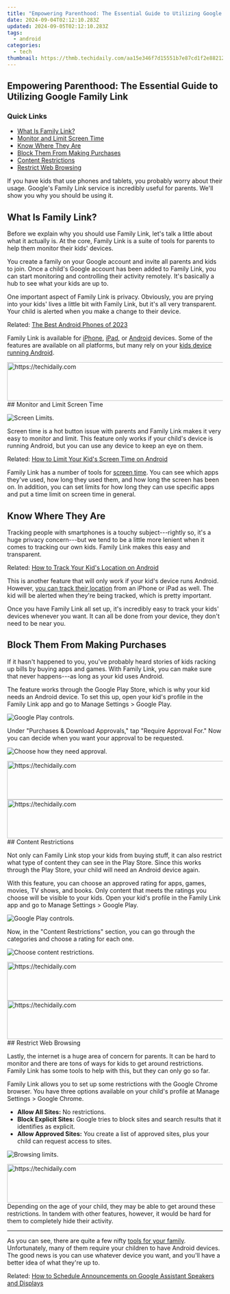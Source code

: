 ```yaml
---
title: "Empowering Parenthood: The Essential Guide to Utilizing Google Family Link"
date: 2024-09-04T02:12:10.283Z
updated: 2024-09-05T02:12:10.283Z
tags:
  - android
categories:
  - tech
thumbnail: https://thmb.techidaily.com/aa15e346f7d15551b7e87cd1f2e88212dee28fcefc70e1397a53b37f683a84de.jpg
---
```


## Empowering Parenthood: The Essential Guide to Utilizing Google Family Link

### Quick Links

* [What Is Family Link?](https://visual-screen-recording.techidaily.com/updated-snapshot-your-mobile-gamers-high-scores-on-samsungs-for-2024/)
* [Monitor and Limit Screen Time](https://printer-issues.techidaily.com/epsons-confounding-error-0x97-explained/)
* [Know Where They Are](https://android-transfer.techidaily.com/in-2024-how-i-transferred-messages-from-honor-magic-5-lite-to-iphone-12xs-max-in-seconds-drfone-by-drfone-transfer-from-android-transfer-from-android/)
* [Block Them From Making Purchases](https://visual-screen-recording.techidaily.com/2024-approved-troubleshooting-obs-frame-loss/)
* [Content Restrictions](https://vp-tips.techidaily.com/new-2024-approved-alives-low-residue-sound-technique/)
* [Restrict Web Browsing](https://extra-guidance.techidaily.com/updated-mastering-youtube-full-length-view-control/)

 If you have kids that use phones and tablets, you probably worry about their usage. Google's Family Link service is incredibly useful for parents. We'll show you why you should be using it.

##  What Is Family Link?

 Before we explain why you should use Family Link, let's talk a little about what it actually is. At the core, Family Link is a suite of tools for parents to help them monitor their kids' devices.

 You create a family on your Google account and invite all parents and kids to join. Once a child's Google account has been added to Family Link, you can start monitoring and controlling their activity remotely. It's basically a hub to see what your kids are up to.

 One important aspect of Family Link is privacy. Obviously, you are prying into your kids' lives a little bit with Family Link, but it's all very transparent. Your child is alerted when you make a change to their device.

Related: [The Best Android Phones of 2023](https://twitter-videos.techidaily.com/hot-takes-highlight-twitters-trending-topics-for-2024/) 

 Family Link is available for [iPhone](https://apps.apple.com/us/app/google-family-link-for-parents/id1150085200), [iPad](https://apps.apple.com/us/app/google-family-link-for-parents/id1150085200), or [Android](https://www.anrdoezrs.net/links/3607085/type/dlg/sid/UUhtgUeUpU208810/https://play.google.com/store/apps/details?id=com.google.android.apps.kids.familylink&hl=en%5FUS&gl=US) devices. Some of the features are available on all platforms, but many rely on your [kids device running Android](https://twitter-videos.techidaily.com/hot-takes-highlight-twitters-trending-topics-for-2024/).

<!-- affiliate ads begin -->
<a href="https://coinrule.sjv.io/c/5597632/1610918/18409" target="_top" id="1610918">
  <img src="//a.impactradius-go.com/display-ad/18409-1610918" border="0" alt="https://techidaily.com" width="728" height="90"/>
</a>
<img height="0" width="0" src="https://coinrule.sjv.io/i/5597632/1610918/18409" style="position:absolute;visibility:hidden;" border="0" />
<!-- affiliate ads end -->
##  Monitor and Limit Screen Time

![Screen Limits.](https://static1.howtogeekimages.com/wordpress/wp-content/uploads/2021/08/time-limits.png) 

 Screen time is a hot button issue with parents and Family Link makes it very easy to monitor and limit. This feature only works if your child's device is running Android, but you can use any device to keep an eye on them.

Related: [How to Limit Your Kid's Screen Time on Android](https://some-techniques.techidaily.com/free-graphic-hubs-best-websites-for-quality-vector-art-for-2024/) 

 Family Link has a number of tools for [screen time](https://some-techniques.techidaily.com/free-graphic-hubs-best-websites-for-quality-vector-art-for-2024/). You can see which apps they've used, how long they used them, and how long the screen has been on. In addition, you can set limits for how long they can use specific apps and put a time limit on screen time in general.

##  Know Where They Are

 Tracking people with smartphones is a touchy subject---rightly so, it's a huge privacy concern---but we tend to be a little more lenient when it comes to tracking our own kids. Family Link makes this easy and transparent.

Related: [How to Track Your Kid's Location on Android](https://youtube-video-recordings.techidaily.com/2024-approved-essential-knowledge-for-youtube-short-creators/) 

 This is another feature that will only work if your kid's device runs Android. However, [you can track their location](https://youtube-video-recordings.techidaily.com/2024-approved-essential-knowledge-for-youtube-short-creators/) from an iPhone or iPad as well. The kid will be alerted when they're being tracked, which is pretty important.

 Once you have Family Link all set up, it's incredibly easy to track your kids' devices whenever you want. It can all be done from your device, they don't need to be near you.

##  Block Them From Making Purchases

 If it hasn't happened to you, you've probably heard stories of kids racking up bills by buying apps and games. With Family Link, you can make sure that never happens---as long as your kid uses Android.

 The feature works through the Google Play Store, which is why your kid needs an Android device. To set this up, open your kid's profile in the Family Link app and go to Manage Settings > Google Play.

![Google Play controls.](https://static1.howtogeekimages.com/wordpress/wp-content/uploads/2021/08/2021-08-31_16-13-46.png) 

 Under "Purchases & Download Approvals," tap "Require Approval For." Now you can decide when you want your approval to be requested.

![Choose how they need approval.](https://static1.howtogeekimages.com/wordpress/wp-content/uploads/2021/08/2021-08-31_16-14-26.png) 

<!-- affiliate ads begin -->
<a href="https://aligracehair.sjv.io/c/5597632/1885932/19272" target="_top" id="1885932">
  <img src="//a.impactradius-go.com/display-ad/19272-1885932" border="0" alt="https://techidaily.com" width="728" height="90"/>
</a>
<img height="0" width="0" src="https://aligracehair.sjv.io/i/5597632/1885932/19272" style="position:absolute;visibility:hidden;" border="0" />
<!-- affiliate ads end -->
<!-- affiliate ads begin -->
<a href="https://appsumo.8odi.net/c/5597632/2118306/7443" target="_top" id="2118306">
  <img src="//a.impactradius-go.com/display-ad/7443-2118306" border="0" alt="https://techidaily.com" width="728" height="90"/>
</a>
<img height="0" width="0" src="https://appsumo.8odi.net/i/5597632/2118306/7443" style="position:absolute;visibility:hidden;" border="0" />
<!-- affiliate ads end -->
##  Content Restrictions

 Not only can Family Link stop your kids from buying stuff, it can also restrict what type of content they can see in the Play Store. Since this works through the Play Store, your child will need an Android device again.

 With this feature, you can choose an approved rating for apps, games, movies, TV shows, and books. Only content that meets the ratings you choose will be visible to your kids. Open your kid's profile in the Family Link app and go to Manage Settings > Google Play.

![Google Play controls.](https://static1.howtogeekimages.com/wordpress/wp-content/uploads/2021/08/2021-08-31_16-13-46.png) 

 Now, in the "Content Restrictions" section, you can go through the categories and choose a rating for each one.

![Choose content restrictions.](https://static1.howtogeekimages.com/wordpress/wp-content/uploads/2021/08/2021-08-31_16-20-49.png) 

<!-- affiliate ads begin -->
<a href="https://imp.i357552.net/c/5597632/947746/11832" target="_top" id="947746">
  <img src="//a.impactradius-go.com/display-ad/11832-947746" border="0" alt="https://techidaily.com" width="728" height="90"/>
</a>
<img height="0" width="0" src="https://imp.i357552.net/i/5597632/947746/11832" style="position:absolute;visibility:hidden;" border="0" />
<!-- affiliate ads end -->
<!-- affiliate ads begin -->
<a href="https://appsumo.8odi.net/c/5597632/2130891/7443" target="_top" id="2130891">
  <img src="//a.impactradius-go.com/display-ad/7443-2130891" border="0" alt="https://techidaily.com" width="728" height="90"/>
</a>
<img height="0" width="0" src="https://appsumo.8odi.net/i/5597632/2130891/7443" style="position:absolute;visibility:hidden;" border="0" />
<!-- affiliate ads end -->
##  Restrict Web Browsing

 Lastly, the internet is a huge area of concern for parents. It can be hard to monitor and there are tons of ways for kids to get around restrictions. Family Link has some tools to help with this, but they can only go so far.

 Family Link allows you to set up some restrictions with the Google Chrome browser. You have three options available on your child's profile at Manage Settings > Google Chrome.

* **Allow All Sites:** No restrictions.
* **Block Explicit Sites:** Google tries to block sites and search results that it identifies as explicit.
* **Allow Approved Sites:** You create a list of approved sites, plus your child can request access to sites.

![Browsing limits.](https://static1.howtogeekimages.com/wordpress/wp-content/uploads/2021/08/2021-08-31_16-27-19.png) 

<!-- affiliate ads begin -->
<a href="https://aligracehair.sjv.io/c/5597632/2115951/19272" target="_top" id="2115951">
  <img src="//a.impactradius-go.com/display-ad/19272-2115951" border="0" alt="https://techidaily.com" width="728" height="90"/>
</a>
<img height="0" width="0" src="https://aligracehair.sjv.io/i/5597632/2115951/19272" style="position:absolute;visibility:hidden;" border="0" />
<!-- affiliate ads end -->
 Depending on the age of your child, they may be able to get around these restrictions. In tandem with other features, however, it would be hard for them to completely hide their activity.

---

 As you can see, there are quite a few nifty [tools for your family](https://twitter-videos.techidaily.com/updated-2024-approved-reclaiming-acoustics-lost-in-social-media-videos/). Unfortunately, many of them require your children to have Android devices. The good news is you can use whatever device you want, and you'll have a better idea of what they're up to.

Related: [How to Schedule Announcements on Google Assistant Speakers and Displays](https://twitter-videos.techidaily.com/updated-2024-approved-reclaiming-acoustics-lost-in-social-media-videos/)

<ins class="adsbygoogle"
     style="display:block"
     data-ad-format="autorelaxed"
     data-ad-client="ca-pub-7571918770474297"
     data-ad-slot="1223367746"></ins>



<ins class="adsbygoogle"
     style="display:block"
     data-ad-client="ca-pub-7571918770474297"
     data-ad-slot="8358498916"
     data-ad-format="auto"
     data-full-width-responsive="true"></ins>


